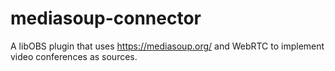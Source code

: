 # mediasoup-connector

A libOBS plugin that uses https://mediasoup.org/ and WebRTC to implement video conferences as sources.
